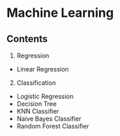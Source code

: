 # Machine Learning 

## Contents

1. Regression
  * Linear Regression 
2. Classification 
  * Logistic Regression 
  * Decision Tree
  * KNN Classifier 
  * Naive Bayes Classifier 
  * Random Forest Classifier 

